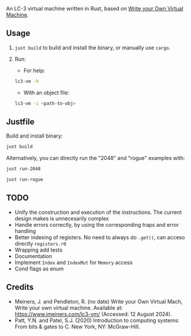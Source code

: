 
An LC-3 virtual machine written in Rust, based on [Write your Own Virtual Machine](https://www.jmeiners.com/lc3-vm/).

## Usage

1. `just build` to build and install the binary, or manually use `cargo`.

2. Run:

    - For help:

    ```sh
    lc3-vm -h
    ```

    - With an object file:

    ```sh
    lc3-vm -i <path-to-obj>
    ```

## Justfile

Build and install binary:

```sh
just build
```

Alternatively, you can directly run the "2048" and "rogue" examples with:

```sh
just run-2048
```

```sh
just run-rogue
```

## TODO
- Unify the construction and execution of the instructions. The current design makes is unnecesarily complex
- Handle errors correctly, by using the corresponding traps and error handling
- Better indexing of registers. No need to always do `.get()`, can acceso directly `registers.r0`
- Wrapping add tests
- Documentation
- Implement `Index` and `IndexMut` for `Memory` access
- Cond flags as enum

## Credits
- Meiners, J. and Pendleton, R. (no date) Write your Own Virtual Mach, Write your own virtual machine. Available at: https://www.jmeiners.com/lc3-vm/ (Accessed: 12 August 2024). 
- Patt, Y.N. and Patel, S.J. (2020) Introduction to computing systems: From bits & gates to C. New York, NY: McGraw-Hill.